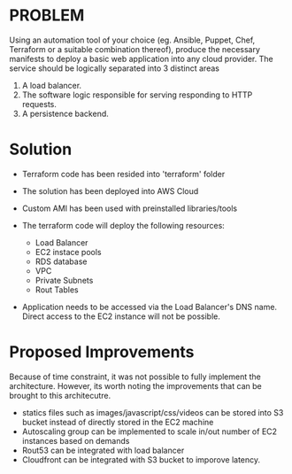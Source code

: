 # PROBLEM
Using an automation tool of your choice (eg. Ansible, Puppet, Chef, Terraform or a suitable combination thereof), produce the
necessary manifests to deploy a basic web application into any cloud provider.
The service should be logically separated into 3 distinct areas
1. A load balancer.
2. The software logic responsible for serving responding to HTTP requests.
3. A persistence backend.

# Solution

* Terraform code has been resided into 'terraform' folder
* The solution has been deployed into AWS Cloud
* Custom AMI has been used with preinstalled libraries/tools
* The terraform code will deploy the following resources:
    - Load Balancer
    - EC2 instace pools
    - RDS database 
    - VPC
    - Private Subnets
    - Rout Tables
    
* Application needs to be accessed via the Load Balancer's DNS name. Direct access to the EC2 instance will not be possible. 

# Proposed Improvements

Because of time constraint, it was not possible to fully implement the architecture. However, its worth noting the improvements that can be brought to this architecutre.

* statics files such as images/javascript/css/videos can be stored into S3 bucket instead of directly stored in the EC2 machine
* Autoscaling group can be implemented to scale in/out number of EC2 instances based on demands
* Rout53 can be integrated with load balancer
* Cloudfront can be integrated with S3 bucket to imporove latency. 
